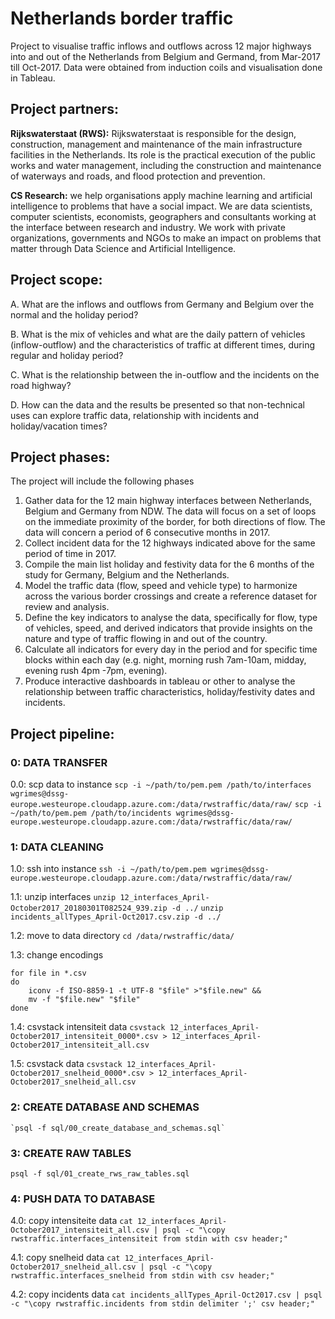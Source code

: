 # Netherlands border traffic
Project to visualise traffic inflows and outflows across 12 major highways into and out of the Netherlands from Belgium and Germand, from Mar-2017 till Oct-2017. Data were obtained from induction coils and visualisation done in Tableau.

## Project partners:
**Rijkswaterstaat (RWS):** Rijkswaterstaat is responsible for the design, construction, management and maintenance of the main infrastructure facilities in the Netherlands. Its role is the practical execution of the public works and water management, including the construction and maintenance of waterways and roads, and flood protection and prevention.

**CS Research:** we help organisations apply machine learning and artificial intelligence to problems that have a social impact. We are data scientists, computer scientists, economists, geographers and consultants working at the interface between research and industry. We work with private organizations, governments and NGOs to make an impact on problems that matter through Data Science and Artificial Intelligence.

## Project scope:
A. What are the inflows and outflows from Germany and Belgium over the normal and the holiday period?

B. What is the mix of vehicles and what are the daily pattern of vehicles (inflow-outflow) and the characteristics of traffic at different times, during regular and holiday period?

C. What is the relationship between the in-outflow and the incidents on the road highway?

D. How can the data and the results be presented so that non-technical uses can explore traffic data, relationship with incidents and holiday/vacation times?

## Project phases:
The project will include the following phases
1.	Gather data for the 12 main highway interfaces between Netherlands, Belgium and Germany from NDW. The data will focus on a set of loops on the immediate proximity of the border, for both directions of flow. The data will concern a period of 6 consecutive months in 2017. 
2.	Collect incident data for the 12 highways indicated above for the same period of time in 2017.
3.	Compile the main list holiday and festivity data for the 6 months of the study for Germany, Belgium and the Netherlands.
4.	Model the traffic data (flow, speed and vehicle type) to harmonize across the various border crossings and create a reference dataset for review and analysis.
5.	Define the key indicators to analyse the data, specifically for flow, type of vehicles, speed, and derived indicators that provide insights on the nature and type of traffic flowing in and out of the country.
6.	Calculate all indicators for every day in the period and for specific time blocks within each day (e.g. night, morning rush 7am-10am, midday, evening rush 4pm -7pm, evening). 
7.	Produce interactive dashboards in tableau or other to analyse the relationship between traffic characteristics, holiday/festivity dates and incidents.

## Project pipeline:
### 0: DATA TRANSFER
0.0: scp data to instance
`scp -i ~/path/to/pem.pem /path/to/interfaces wgrimes@dssg-europe.westeurope.cloudapp.azure.com:/data/rwstraffic/data/raw/`
`scp -i ~/path/to/pem.pem /path/to/incidents wgrimes@dssg-europe.westeurope.cloudapp.azure.com:/data/rwstraffic/data/raw/`

### 1: DATA CLEANING 
1.0: ssh into instance
`ssh -i ~/path/to/pem.pem wgrimes@dssg-europe.westeurope.cloudapp.azure.com:/data/rwstraffic/data/raw/`

1.1: unzip interfaces 
`unzip 12_interfaces_April-October2017_20180301T082524_939.zip -d ../`
`unzip incidents_allTypes_April-Oct2017.csv.zip -d ../`

1.2: move to data directory
`cd /data/rwstraffic/data/`

1.3: change encodings
```
for file in *.csv
do
    iconv -f ISO-8859-1 -t UTF-8 "$file" >"$file.new" &&
    mv -f "$file.new" "$file"
done
```

1.4: csvstack intensiteit data
`csvstack 12_interfaces_April-October2017_intensiteit_0000*.csv > 12_interfaces_April-October2017_intensiteit_all.csv`

1.5: csvstack data
`csvstack 12_interfaces_April-October2017_snelheid_0000*.csv > 12_interfaces_April-October2017_snelheid_all.csv`

### 2: CREATE DATABASE AND SCHEMAS
```
`psql -f sql/00_create_database_and_schemas.sql`
```

### 3: CREATE RAW TABLES
`psql -f sql/01_create_rws_raw_tables.sql`

### 4: PUSH DATA TO DATABASE
4.0: copy intensiteite data
`cat 12_interfaces_April-October2017_intensiteit_all.csv | psql -c "\copy rwstraffic.interfaces_intensiteit from stdin with csv header;"`

4.1: copy snelheid data
`cat 12_interfaces_April-October2017_snelheid_all.csv | psql -c "\copy rwstraffic.interfaces_snelheid from stdin with csv header;"`

4.2: copy incidents data
`cat incidents_allTypes_April-Oct2017.csv | psql -c "\copy rwstraffic.incidents from stdin delimiter ';' csv header;"`
